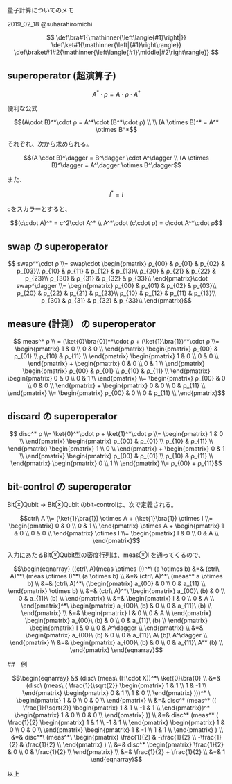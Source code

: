 量子計算についてのメモ

2019_02_18 @suharahiromichi 

$$
\def\bra#1{\mathinner{\left\langle{#1}\right|}}
\def\ket#1{\mathinner{\left|{#1}\right\rangle}}
\def\braket#1#2{\mathinner{\left\langle{#1}\middle|#2\right\rangle}}
$$

## superoperator (超演算子)

```math
A^*\cdot ρ = A\cdot ρ\cdot A^\dagger
```

便利な公式

```math
(A\cdot B)^*\cdot ρ = A^*\cdot (B^*\cdot ρ)

\\
\\

(A \otimes B)^* = A^* \otimes B^*
```

それぞれ、次から求められる。

```math
(A \cdot B)^\dagger = B^\dagger \cdot A^\dagger
\\
(A \otimes B)^\dagger = A^\dagger \otimes B^\dagger
```

また、

```math
I^* = I
```

cをスカラーとすると、

```math
(c\cdot A)^* = c^2\cdot A^*
\\
A^*\cdot (c\cdot ρ) = c\cdot A^*\cdot ρ
```

## swap の superoperator

```math

swap^*\cdot ρ
\\=
swap\cdot
\begin{pmatrix}
ρ_{00} & ρ_{01} & p_{02} & p_{03}\\
ρ_{10} & ρ_{11} & p_{12} & p_{13}\\
ρ_{20} & ρ_{21} & p_{22} & p_{23}\\
ρ_{30} & ρ_{31} & p_{32} & p_{33}\\
\end{pmatrix}\cdot
swap^\dagger
\\=
\begin{pmatrix}
ρ_{00} & ρ_{01} & p_{02} & p_{03}\\
ρ_{20} & ρ_{22} & p_{21} & p_{23}\\
ρ_{10} & ρ_{12} & p_{11} & p_{13}\\
ρ_{30} & ρ_{31} & p_{32} & p_{33}\\
\end{pmatrix}
```

## measure (計測） の superoperator

```math

meas^* ρ
\\
=
(\ket{0}\bra{0})^*\cdot ρ
+
(\ket{1}\bra{1})^*\cdot ρ
\\=
\begin{pmatrix}
1 & 0 \\
0 & 0 \\
\end{pmatrix}
\begin{pmatrix}
ρ_{00} & ρ_{01} \\
ρ_{10} & ρ_{11} \\
\end{pmatrix}
\begin{pmatrix}
1 & 0 \\
0 & 0 \\
\end{pmatrix}
+
\begin{pmatrix}
0 & 0 \\
0 & 1 \\
\end{pmatrix}
\begin{pmatrix}
ρ_{00} & ρ_{01} \\
ρ_{10} & ρ_{11} \\
\end{pmatrix}
\begin{pmatrix}
0 & 0 \\
0 & 1 \\
\end{pmatrix}
\\=
\begin{pmatrix}
ρ_{00} & 0 \\
0 & 0 \\
\end{pmatrix}
+
\begin{pmatrix}
0 & 0 \\
0 & ρ_{11} \\
\end{pmatrix}
\\=
\begin{pmatrix}
ρ_{00} & 0 \\
0 & ρ_{11} \\
\end{pmatrix}
```

## discard の superoperator

```math

disc^* ρ
\\=
\ket{0}^*\cdot ρ + \ket{1}^*\cdot ρ
\\=
\begin{pmatrix}
1 & 0 \\
\end{pmatrix}
\begin{pmatrix}
ρ_{00} & ρ_{01} \\
ρ_{10} & ρ_{11} \\
\end{pmatrix}
\begin{pmatrix}
1 \\
0 \\
\end{pmatrix}
+
\begin{pmatrix}
0 & 1 \\
\end{pmatrix}
\begin{pmatrix}
ρ_{00} & ρ_{01} \\
ρ_{10} & ρ_{11} \\
\end{pmatrix}
\begin{pmatrix}
0 \\
1 \\
\end{pmatrix}
\\=
ρ_{00} + ρ_{11}
```

## bit-control の superoperator

Bit⊗Qubit -> Bit⊗Qubit のbit-controlは、次で定義される。

```math
ctrl\ A
\\=
(\ket{1}\bra{1}) \otimes A + (\ket{1}\bra{1}) \otimes I
\\=
\begin{pmatrix}
0 & 0 \\
0 & 1 \\
\end{pmatrix} \otimes A
+
\begin{pmatrix}
1 & 0 \\
0 & 0 \\
\end{pmatrix} \otimes I
\\=
\begin{pmatrix}
I & 0 \\
0 & A \\
\end{pmatrix}
```

入力にあたるBit⊗Qubit型の密度行列は、meas⊗I を通ってくるので、　

```math
\begin{eqnarray}
((ctrl\ A)(meas \otimes I))^*\ (a \otimes b)
&=&
(ctrl\ A)^*\ (meas \otimes I)^*\ (a \otimes b)
\\ &=&
(ctrl\ A)^*\ (meas^* a \otimes b)
\\ &=&
(ctrl\ A)^*\ (\begin{pmatrix}
a_{00} & 0 \\
0 & a_{11} \\
\end{pmatrix} \otimes b)
\\ &=&
(ctrl\ A)^*\ \begin{pmatrix}
a_{00}\ (b) & 0 \\
0 & a_{11}\ (b) \\
\end{pmatrix}
\\ &=&
\begin{pmatrix}
I & 0 \\
0 & A \\
\end{pmatrix}^*\ 
\begin{pmatrix}
a_{00}\ (b) & 0 \\
0 & a_{11}\ (b) \\
\end{pmatrix}
\\ &=&
\begin{pmatrix}
I & 0 \\
0 & A \\
\end{pmatrix}
\begin{pmatrix}
a_{00}\ (b) & 0 \\
0 & a_{11}\ (b) \\
\end{pmatrix}
\begin{pmatrix}
I & 0 \\
0 & A^\dagger \\
\end{pmatrix}
\\ &=&
\begin{pmatrix}
a_{00}\ (b) & 0 \\
0 & a_{11}\ A\ (b)\ A^\dagger \\
\end{pmatrix}
\\ &=&
\begin{pmatrix}
a_{00}\ (b) & 0 \\
0 & a_{11}\ A^* (b) \\
\end{pmatrix}
\end{eqnarray}
```

##　例

```math
\begin{eqnarray}
&&
(disc\ (meas\ (H\cdot X))^*\  \ket{0}\bra{0}
\\ &=&
(disc\ (meas\ 
(
\frac{1}{\sqrt{2}}
\begin{pmatrix}
1 & 1 \\
1 & -1 \\
\end{pmatrix}
\begin{pmatrix}
0 & 1 \\
1 & 0 \\
\end{pmatrix}
)))^*
\ 
\begin{pmatrix}
1 & 0 \\
0 & 0 \\
\end{pmatrix}
\\ &=&
disc^* 
(meas^*
((
\frac{1}{\sqrt{2}}
\begin{pmatrix}
1 & 1 \\
-1 & 1 \\
\end{pmatrix})^* 
\begin{pmatrix}
1 & 0 \\
0 & 0 \\
\end{pmatrix}
))
\\ &=&
disc^* 
(meas^*
(
\frac{1}{2}
\begin{pmatrix}
1 & 1 \\
-1 & 1 \\
\end{pmatrix}
\begin{pmatrix}
1 & 0 \\
0 & 0 \\
\end{pmatrix}
\begin{pmatrix}
1 & -1 \\
1 & 1 \\
\end{pmatrix}
)
\\ &=&
disc^*\ 
(meas^*\
\begin{pmatrix}
\frac{1}{2} & -\frac{1}{2} \\
-\frac{1}{2} & \frac{1}{2} \\
\end{pmatrix}
)
\\ &=&
disc^* 

\begin{pmatrix}
\frac{1}{2} & 0 \\
0 & \frac{1}{2} \\
\end{pmatrix}
\\ &=&
\frac{1}{2}
+
\frac{1}{2}
\\ &=&
1
\end{eqnarray}
```

以上

